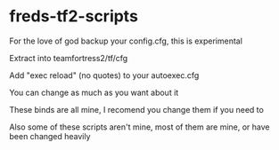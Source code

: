 # freds-tf2-scripts
For the love of god backup your config.cfg, this is experimental

Extract into teamfortress2/tf/cfg

Add "exec reload" (no quotes) to your autoexec.cfg

You can change as much as you want about it

These binds are all mine, I recomend you change them if you need to

Also some of these scripts aren't mine, most of them are mine, or have been changed heavily
